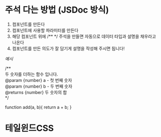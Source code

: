 # 주석 다는 방법 (JSDoc 방식)

1. 컴포넌트를 만든다
2. 컴포넌트에 사용할 파라미터를 만든다
3. 해당 컴포넌트 위에 /\*\* \*/ 주석을 만들면 자동으로 데이터 타입과 설명을 채우라고 나온다
4. 컴포넌트를 만든 의도가 잘 담기게 설명을 작성해 주시면 됩니다!

_예시_

/\*\*  
두 숫자를 더하는 함수 입니다.  
@param {number} a - 첫 번째 숫자  
@param {number} b - 두 번째 숫자  
@returns {number} 두 숫자의 합  
\*/

function add(a, b){
return a + b;
}

# 테일윈드CSS
